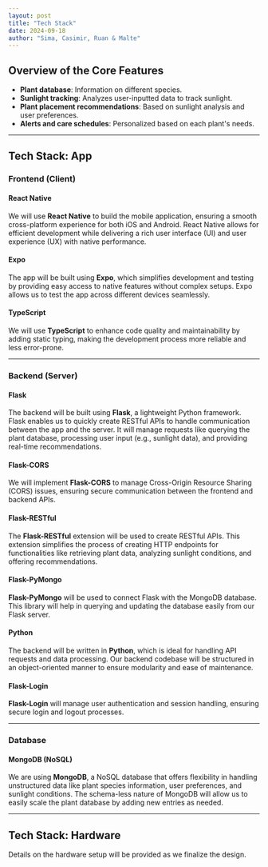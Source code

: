 ```yaml
---
layout: post
title: "Tech Stack"
date: 2024-09-18
author: "Sima, Casimir, Ruan & Malte"
---
```


## Overview of the Core Features

- **Plant database**: Information on different species.
- **Sunlight tracking**: Analyzes user-inputted data to track sunlight.
- **Plant placement recommendations**: Based on sunlight analysis and user preferences.
- **Alerts and care schedules**: Personalized based on each plant's needs.

---

## Tech Stack: App

### Frontend (Client)

#### **React Native**
We will use **React Native** to build the mobile application, ensuring a smooth cross-platform experience for both iOS and Android. React Native allows for efficient development while delivering a rich user interface (UI) and user experience (UX) with native performance.

#### **Expo**
The app will be built using **Expo**, which simplifies development and testing by providing easy access to native features without complex setups. Expo allows us to test the app across different devices seamlessly.

#### **TypeScript**
We will use **TypeScript** to enhance code quality and maintainability by adding static typing, making the development process more reliable and less error-prone.

---

### Backend (Server)

#### **Flask**
The backend will be built using **Flask**, a lightweight Python framework. Flask enables us to quickly create RESTful APIs to handle communication between the app and the server. It will manage requests like querying the plant database, processing user input (e.g., sunlight data), and providing real-time recommendations.

#### **Flask-CORS**
We will implement **Flask-CORS** to manage Cross-Origin Resource Sharing (CORS) issues, ensuring secure communication between the frontend and backend APIs.

#### **Flask-RESTful**
The **Flask-RESTful** extension will be used to create RESTful APIs. This extension simplifies the process of creating HTTP endpoints for functionalities like retrieving plant data, analyzing sunlight conditions, and offering recommendations.

#### **Flask-PyMongo**
**Flask-PyMongo** will be used to connect Flask with the MongoDB database. This library will help in querying and updating the database easily from our Flask server.

#### **Python**
The backend will be written in **Python**, which is ideal for handling API requests and data processing. Our backend codebase will be structured in an object-oriented manner to ensure modularity and ease of maintenance.

#### **Flask-Login**
**Flask-Login** will manage user authentication and session handling, ensuring secure login and logout processes.

---

### Database

#### **MongoDB (NoSQL)**
We are using **MongoDB**, a NoSQL database that offers flexibility in handling unstructured data like plant species information, user preferences, and sunlight conditions. The schema-less nature of MongoDB will allow us to easily scale the plant database by adding new entries as needed.

---

## Tech Stack: Hardware

Details on the hardware setup will be provided as we finalize the design.